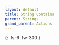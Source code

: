```yaml
---
layout: default
title: String Contains
parent: Strings
grand_parent: Actions
---
```

{: .fs-6 .fw-300 }

